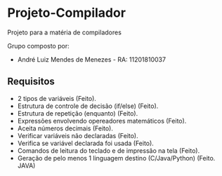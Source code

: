# Projeto-Compilador
Projeto para a matéria de compiladores

Grupo composto por:

- André Luiz Mendes de Menezes - RA: 11201810037


## Requisitos

* 2 tipos de variáveis (Feito).
* Estrutura de controle de decisão (if/else) (Feito).
* Estrutura de repetição (enquanto) (Feito).
* Expressões envolvendo opereadores matemáticos (Feito).
* Aceita números decimais (Feito).
* Verificar variáveis não declaradas (Feito).
* Verifica se variável declarada foi usada (Feito).
* Comandos de leitura do teclado e de impressão na tela (Feito).
* Geração de pelo menos 1 linguagem destino (C/Java/Python) (Feito. JAVA)
